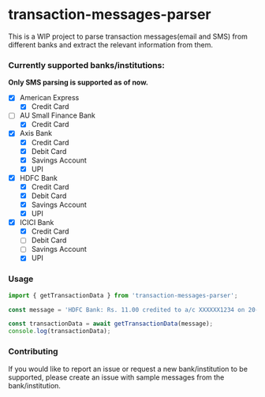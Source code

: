 # transaction-messages-parser

This is a WIP project to parse transaction messages(email and SMS) from different banks and extract the relevant information from them.

### Currently supported banks/institutions:

**Only SMS parsing is supported as of now.**

- [x] American Express
  - [x] Credit Card
- [ ] AU Small Finance Bank
  - [x] Credit Card
- [x] Axis Bank
  - [x] Credit Card
  - [x] Debit Card
  - [x] Savings Account
  - [x] UPI
- [x] HDFC Bank
  - [x] Credit Card
  - [x] Debit Card
  - [x] Savings Account
  - [x] UPI
- [x] ICICI Bank
  - [x] Credit Card
  - [ ] Debit Card
  - [ ] Savings Account
  - [x] UPI

### Usage

```javascript
import { getTransactionData } from 'transaction-messages-parser';

const message = 'HDFC Bank: Rs. 11.00 credited to a/c XXXXXX1234 on 20-02-24 by a/c linked to VPA goog-payment@okaxis (UPI Ref No  123456789123).';

const transactionData = await getTransactionData(message);
console.log(transactionData);
```

### Contributing

If you would like to report an issue or request a new bank/institution to be supported, please create an issue with sample messages from the bank/institution.
